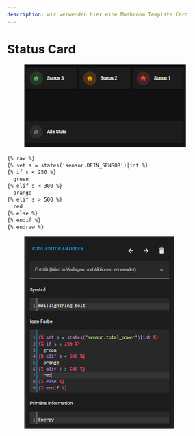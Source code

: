 ```yaml
---
description: wir verwenden hier eine Mushroom Template Card
---
```


# Status Card

<figure><img src="../../../../../.gitbook/assets/image (1) (3).png" alt=""><figcaption></figcaption></figure>

```
{% raw %}
{% set s = states('sensor.DEIN_SENSOR')|int %}
{% if s < 250 %}
  green
{% elif s < 300 %}
  orange
{% elif s > 500 %}
  red
{% else %}
{% endif %}
{% endraw %}
```

<figure><img src="../../../../../.gitbook/assets/image (6) (1).png" alt=""><figcaption></figcaption></figure>
